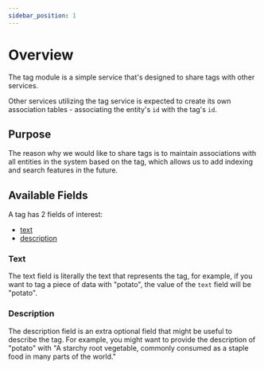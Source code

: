 ```yaml
---
sidebar_position: 1
---
```


# Overview

The tag module is a simple service that's designed to share tags with other services.

Other services utilizing the tag service is expected to create its own association tables - associating the entity's
`id` with the tag's `id`.

## Purpose

The reason why we would like to share tags is to maintain associations with all entities in the system based on the tag,
which allows us to add indexing and search features in the future.

## Available Fields

A tag has 2 fields of interest:

- [text](#text)
- [description](#description)

### Text

The text field is literally the text that represents the tag, for example, if you want to tag a piece of data with "potato", the value of the `text` field will be "potato".

### Description

The description field is an extra optional field that might be useful to describe the tag. For example, you might want to provide the description of "potato" with "A starchy
root vegetable, commonly consumed as a staple food in many parts of the world."
